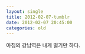 ```yaml
---
layout: single
title: 2012-02-07-tumblr
date: 2012-02-07 20:45:00
categories: old
---
```

아침의 강남역은 내게 멀기만 하다.

